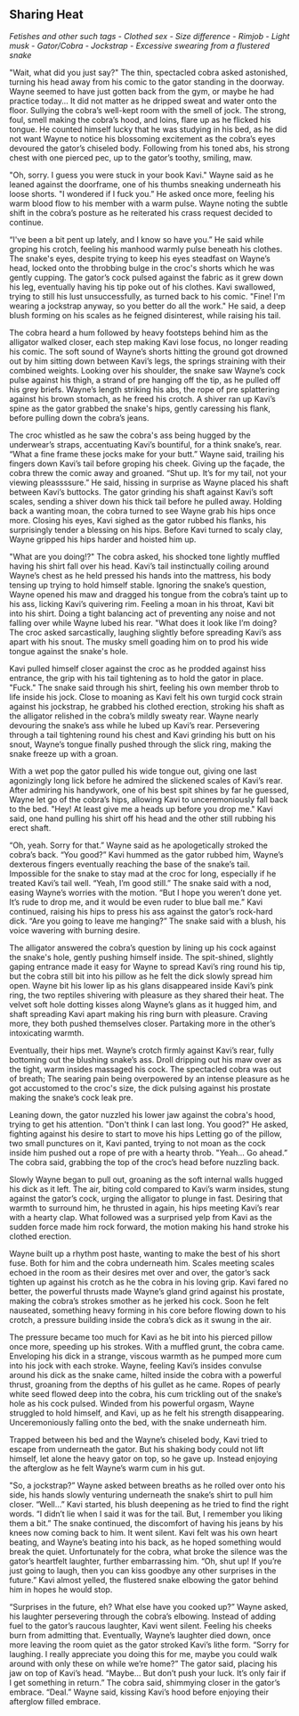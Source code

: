 ## Sharing Heat
*Fetishes and other such tags*
*- Clothed sex*
*- Size difference*
*- Rimjob*
*- Light musk*
*- Gator/Cobra*
*- Jockstrap*
*- Excessive swearing from a flustered snake*

"Wait, what did you just say?" The thin, spectacled cobra asked astonished, turning his head away from his comic to the gator standing in the doorway. Wayne seemed to have just gotten back from the gym, or maybe he had practice today… It did not matter as he dripped sweat and water onto the floor. Sullying the cobra’s well-kept room with the smell of jock. The strong, foul, smell making the cobra’s hood, and loins, flare up as he flicked his tongue. He counted himself lucky that he was studying in his bed, as he did not want Wayne to notice his blossoming excitement as the cobra’s eyes devoured the gator’s chiseled body. Following from his toned abs, his strong chest with one pierced pec, up to the gator’s toothy, smiling, maw.

"Oh, sorry. I guess you were stuck in your book Kavi."  Wayne said as he leaned against the doorframe, one of his thumbs sneaking underneath his loose shorts. "I wondered if I fuck you.” He asked once more, feeling his warm blood flow to his member with a warm pulse. Wayne noting the subtle shift in the cobra’s posture as he reiterated his crass request decided to continue. 

“I've been a bit pent up lately, and I know so have you.” He said while groping his crotch, feeling his manhood warmly pulse beneath his clothes. The snake's eyes, despite trying to keep his eyes steadfast on Wayne’s head, locked onto the throbbing bulge in the croc's shorts which he was gently cupping. The gator’s cock pulsed against the fabric as it grew down his leg, eventually having his tip poke out of his clothes. Kavi swallowed, trying to still his lust unsuccessfully, as turned back to his comic. "Fine! I'm wearing a jockstrap anyway, so you better do all the work." He said, a deep blush forming on his scales as he feigned disinterest, while raising his tail. 

The cobra heard a hum followed by heavy footsteps behind him as the alligator walked closer, each step making Kavi lose focus, no longer reading his comic. The soft sound of Wayne’s shorts hitting the ground got drowned out by him sitting down between Kavi’s legs, the springs straining with their combined weights. Looking over his shoulder, the snake saw Wayne’s cock pulse against his thigh, a strand of pre hanging off the tip, as he pulled off his grey briefs. Wayne’s length striking his abs, the rope of pre splattering against his brown stomach, as he freed his crotch. A shiver ran up Kavi’s spine as the gator grabbed the snake's hips, gently caressing his flank, before pulling down the cobra’s jeans. 

The croc whistled as he saw the cobra's ass being hugged by the underwear’s straps, accentuating Kavi’s bountiful, for a think snake’s, rear. “What a fine frame these jocks make for your butt.” Wayne said, trailing his fingers down Kavi’s tail before groping his cheek. Giving up the façade, the cobra threw the comic away and groaned. “Shut up. It’s for my tail, not your viewing pleassssure.” He said, hissing in surprise as Wayne placed his shaft between Kavi’s buttocks. The gator grinding his shaft against Kavi’s soft scales, sending a shiver down his thick tail before he pulled away. Holding back a wanting moan, the cobra turned to see Wayne grab his hips once more. Closing his eyes, Kavi sighed as the gator rubbed his flanks, his surprisingly tender a blessing on his hips. Before Kavi turned to scaly clay, Wayne gripped his hips harder and hoisted him up.

"What are you doing!?" The cobra asked, his shocked tone lightly muffled having his shirt fall over his head. Kavi’s tail instinctually coiling around Wayne’s chest as he held pressed his hands into the mattress, his body tensing up trying to hold himself stable. Ignoring the snake’s question, Wayne opened his maw and dragged his tongue from the cobra’s taint up to his ass, licking Kavi’s quivering rim. Feeling a moan in his throat, Kavi bit into his shirt. Doing a tight balancing act of preventing any noise and not falling over while Wayne lubed his rear. "What does it look like I’m doing? The croc asked sarcastically, laughing slightly before spreading Kavi’s ass apart with his snout. The musky smell goading him on to prod his wide tongue against the snake's hole.

Kavi pulled himself closer against the croc as he prodded against hiss entrance, the grip with his tail tightening as to hold the gator in place. "Fuck." The snake said through his shirt, feeling his own member throb to life inside his jock. Close to moaning as Kavi felt his own turgid cock strain against his jockstrap, he grabbed his clothed erection, stroking his shaft as the alligator relished in the cobra’s mildly sweaty rear. Wayne nearly devouring the snake’s ass while he lubed up Kavi’s rear. Persevering through a tail tightening round his chest and Kavi grinding his butt on his snout, Wayne’s tongue finally pushed through the slick ring, making the snake freeze up with a groan.

With a wet pop the gator pulled his wide tongue out, giving one last agonizingly long lick before he admired the slickened scales of Kavi’s rear. After admiring his handywork, one of his best spit shines by far he guessed, Wayne let go of the cobra’s hips, allowing Kavi to unceremoniously fall back to the bed. "Hey! At least give me a heads up before you drop me."  Kavi said, one hand pulling his shirt off his head and the other still rubbing his erect shaft. 

“Oh, yeah. Sorry for that.” Wayne said as he apologetically stroked the cobra’s back. “You good?” Kavi hummed as the gator rubbed him, Wayne’s dexterous fingers eventually reaching the base of the snake’s tail. Impossible for the snake to stay mad at the croc for long, especially if he treated Kavi’s tail well. “Yeah, I’m good still.” The snake said with a nod, easing Wayne’s worries with the motion. “But I hope you weren’t done yet. It’s rude to drop me, and it would be even ruder to blue ball me.” Kavi continued, raising his hips to press his ass against the gator’s rock-hard dick. “Are you going to leave me hanging?” The snake said with a blush, his voice wavering with burning desire.

The alligator answered the cobra’s question by lining up his cock against the snake's hole, gently pushing himself inside. The spit-shined, slightly gaping entrance made it easy for Wayne to spread Kavi’s ring round his tip, but the cobra still bit into his pillow as he felt the dick slowly spread him open. Wayne bit his lower lip as his glans disappeared inside Kavi’s pink ring, the two reptiles shivering with pleasure as they shared their heat. The velvet soft hole dotting kisses along Wayne’s glans as it hugged him, and shaft spreading Kavi apart making his ring burn with pleasure. Craving more, they both pushed themselves closer. Partaking more in the other’s intoxicating warmth.

Eventually, their hips met. Wayne’s crotch firmly against Kavi’s rear, fully bottoming out the blushing snake’s ass. Droll dripping out his maw over as the tight, warm insides massaged his cock. The spectacled cobra was out of breath; The searing pain being overpowered by an intense pleasure as he got accustomed to the croc's size, the dick pulsing against his prostate making the snake’s cock leak pre. 

Leaning down, the gator nuzzled his lower jaw against the cobra's hood, trying to get his attention. "Don't think I can last long. You good?" He asked, fighting against his desire to start to move his hips Letting go of the pillow, two small punctures on it, Kavi panted, trying to not moan as the cock inside him pushed out a rope of pre with a hearty throb. "Yeah... Go ahead.” The cobra said, grabbing the top of the croc’s head before nuzzling back.

Slowly Wayne began to pull out, groaning as the soft internal walls hugged his dick as it left. The air, biting cold compared to Kavi’s warm insides, stung against the gator’s cock, urging the alligator to plunge in fast. Desiring that warmth to surround him, he thrusted in again, his hips meeting Kavi’s rear with a hearty clap. What followed was a surprised yelp from Kavi as the sudden force made him rock forward, the motion making his hand stroke his clothed erection. 

Wayne built up a rhythm post haste, wanting to make the best of his short fuse. Both for him and the cobra underneath him. Scales meeting scales echoed in the room as their desires met over and over, the gator’s sack tighten up against his crotch as he the cobra in his loving grip. Kavi fared no better, the powerful thrusts made Wayne’s gland grind against his prostate, making the cobra’s strokes smother as he jerked his cock. Soon he felt nauseated, something heavy forming in his core before flowing down to his crotch, a pressure building inside the cobra’s dick as it swung in the air. 

The pressure became too much for Kavi as he bit into his pierced pillow once more, speeding up his strokes. With a muffled grunt, the cobra came. Enveloping his dick in a strange, viscous warmth as he pumped more cum into his jock with each stroke. Wayne, feeling Kavi’s insides convulse around his dick as the snake came, hilted inside the cobra with a powerful thrust, groaning from the depths of his gullet as he came. Ropes of pearly white seed flowed deep into the cobra, his cum trickling out of the snake’s hole as his cock pulsed. Winded from his powerful orgasm, Wayne struggled to hold himself, and Kavi, up as he felt his strength disappearing. Unceremoniously falling onto the bed, with the snake underneath him.

Trapped between his bed and the Wayne’s chiseled body, Kavi tried to escape from underneath the gator. But his shaking body could not lift himself, let alone the heavy gator on top, so he gave up. Instead enjoying the afterglow as he felt Wayne’s warm cum in his gut.

"So, a jockstrap?” Wayne asked between breaths as he rolled over onto his side, his hands slowly venturing underneath the snake’s shirt to pull him closer. “Well…” Kavi started, his blush deepening as he tried to find the right words. “I didn’t lie when I said it was for the tail. But, I remember you liking them a bit.” The snake continued, the discomfort of having his jeans by his knees now coming back to him. It went silent. Kavi felt was his own heart beating, and Wayne’s beating into his back, as he hoped something would break the quiet. Unfortunately for the cobra, what broke the silence was the gator’s heartfelt laughter, further embarrassing him. “Oh, shut up! If you’re just going to laugh, then you can kiss goodbye any other surprises in the future.” Kavi almost yelled, the flustered snake elbowing the gator behind him in hopes he would stop. 

“Surprises in the future, eh? What else have you cooked up?” Wayne asked, his laughter persevering through the cobra’s elbowing. Instead of adding fuel to the gator’s raucous laughter, Kavi went silent. Feeling his cheeks burn from admitting that. Eventually, Wayne’s laughter died down, once more leaving the room quiet as the gator stroked Kavi’s lithe form. “Sorry for laughing. I really appreciate you doing this for me, maybe you could walk around with only these on while we’re home?” The gator said, placing his jaw on top of Kavi’s head. “Maybe… But don’t push your luck. It’s only fair if I get something in return.” The cobra said, shimmying closer in the gator’s embrace. “Deal.” Wayne said, kissing Kavi’s hood before enjoying their afterglow filled embrace.